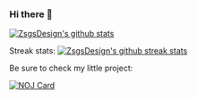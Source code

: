 ### Hi there 👋

[![ZsgsDesign's github stats](https://github-readme-stats.vercel.app/api?username=zsgsdesign&count_private=true&show_icons=true&theme=default&include_all_commits=true&hide_border=true)](https://github.com/anuraghazra/github-readme-stats)

Streak stats:
[![ZsgsDesign's github streak stats](https://github-readme-streak-stats.herokuapp.com/?user=ZsgsDesign&hide_border=true&update=1)](https://github.com/DenverCoder1/github-readme-streak-stats)

<!-- Top Langs: -->

<!-- [![Top Langs](https://github-readme-stats.vercel.app/api/top-langs/?username=zsgsdesign&layout=compact)](https://github.com/anuraghazra/github-readme-stats) -->

Be sure to check my little project:

[![NOJ Card](https://github-readme-stats.vercel.app/api/pin/?username=zsgsdesign&repo=NOJ&show_owner=true)](https://github.com/ZsgsDesign/NOJ)
